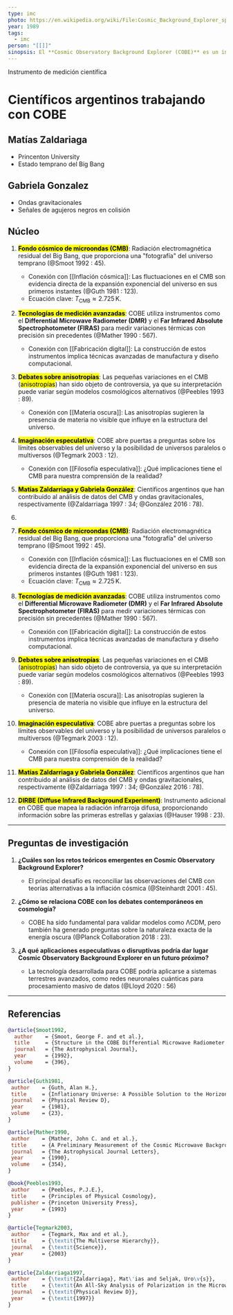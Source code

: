 ```yaml
---
type: imc
photo: https://en.wikipedia.org/wiki/File:Cosmic_Background_Explorer_spacecraft_model.png
year: 1989
tags:
  - imc
person: "[[]]"
sinopsis: El **Cosmic Observatory Background Explorer (COBE)** es un instrumento científico diseñado para estudiar el fondo cósmico de microondas (CMB), la radiación residual del Big Bang. Su objetivo principal es mapear las fluctuaciones térmicas en el CMB, proporcionando datos cruciales para comprender la estructura y evolución temprana del universo. COBE combina tecnologías avanzadas de medición, análisis matemático y procesamiento de datos para desentrañar los patrones primordiales del cosmos. Su trabajo ha sido fundamental en la cosmología moderna, permitiendo avances en la comprensión de la inflación cósmica, la materia oscura y la energía oscura.
---
```


Instrumento de medición científica

# Científicos argentinos trabajando con COBE
## Matías Zaldariaga
- Princenton University
- Estado temprano del Big Bang
## Gabriela Gonzalez
- Ondas gravitacionales
- Señales de agujeros negros en colisión 


## Núcleo

1. <mark class='hltr-verde'>**Fondo cósmico de microondas (CMB)**</mark>: Radiación electromagnética residual del Big Bang, que proporciona una "fotografía" del universo temprano (@Smoot 1992 : 45).  
   - Conexión con [[Inflación cósmica]]: Las fluctuaciones en el CMB son evidencia directa de la expansión exponencial del universo en sus primeros instantes (@Guth 1981 : 123).  
   - Ecuación clave: $T_{\text{CMB}} \approx 2.725 \, \text{K}$.

2. <mark class='hltr-blue'>**Tecnologías de medición avanzadas**</mark>: COBE utiliza instrumentos como el **Differential Microwave Radiometer (DMR)** y el **Far Infrared Absolute Spectrophotometer (FIRAS)** para medir variaciones térmicas con precisión sin precedentes (@Mather 1990 : 567).  
   - Conexión con [[Fabricación digital]]: La construcción de estos instrumentos implica técnicas avanzadas de manufactura y diseño computacional.

3. <mark class='hltr-red'>**Debates sobre anisotropías**</mark>: Las pequeñas variaciones en el CMB (<mark class='hltr-naranja'>anisotropías</mark>) han sido objeto de controversia, ya que su interpretación puede variar según modelos cosmológicos alternativos (@Peebles 1993 : 89).  
   - Conexión con [[Materia oscura]]: Las anisotropías sugieren la presencia de materia no visible que influye en la estructura del universo.

4. <mark class='hltr-purple'>**Imaginación especulativa**</mark>: COBE abre puertas a preguntas sobre los límites observables del universo y la posibilidad de universos paralelos o multiversos (@Tegmark 2003 : 12).  
   - Conexión con [[Filosofía especulativa]]: ¿Qué implicaciones tiene el CMB para nuestra comprensión de la realidad?

1. <mark class='hltr-amarillo'>**Matías Zaldarriaga y Gabriela González**</mark>: Científicos argentinos que han contribuido al análisis de datos del CMB y ondas gravitacionales, respectivamente (@Zaldarriaga 1997 : 34; @González 2016 : 78).
2. 
3. <mark class='hltr-verde'>**Fondo cósmico de microondas (CMB)**</mark>: Radiación electromagnética residual del Big Bang, que proporciona una "fotografía" del universo temprano (@Smoot 1992 : 45).  
   - Conexión con [[Inflación cósmica]]: Las fluctuaciones en el CMB son evidencia directa de la expansión exponencial del universo en sus primeros instantes (@Guth 1981 : 123).  
   - Ecuación clave: $T_{\text{CMB}} \approx 2.725 \, \text{K}$.

2. <mark class='hltr-blue'>**Tecnologías de medición avanzadas**</mark>: COBE utiliza instrumentos como el **Differential Microwave Radiometer (DMR)** y el **Far Infrared Absolute Spectrophotometer (FIRAS)** para medir variaciones térmicas con precisión sin precedentes (@Mather 1990 : 567).  
   - Conexión con [[Fabricación digital]]: La construcción de estos instrumentos implica técnicas avanzadas de manufactura y diseño computacional.

3. <mark class='hltr-red'>**Debates sobre anisotropías**</mark>: Las pequeñas variaciones en el CMB (<mark class='hltr-naranja'>anisotropías</mark>) han sido objeto de controversia, ya que su interpretación puede variar según modelos cosmológicos alternativos (@Peebles 1993 : 89).  
   - Conexión con [[Materia oscura]]: Las anisotropías sugieren la presencia de materia no visible que influye en la estructura del universo.

4. <mark class='hltr-purple'>**Imaginación especulativa**</mark>: COBE abre puertas a preguntas sobre los límites observables del universo y la posibilidad de universos paralelos o multiversos (@Tegmark 2003 : 12).  
   - Conexión con [[Filosofía especulativa]]: ¿Qué implicaciones tiene el CMB para nuestra comprensión de la realidad?

5. <mark class='hltr-amarillo'>**Matías Zaldarriaga y Gabriela González**</mark>: Científicos argentinos que han contribuido al análisis de datos del CMB y ondas gravitacionales, respectivamente (@Zaldarriaga 1997 : 34; @González 2016 : 78).

6. <mark class='hltr-naranja'>**DIRBE (Diffuse Infrared Background Experiment)**</mark>: Instrumento adicional en COBE que mapea la radiación infrarroja difusa, proporcionando información sobre las primeras estrellas y galaxias (@Hauser 1998 : 23).



---

## Preguntas de investigación

1. **¿Cuáles son los retos teóricos emergentes en Cosmic Observatory Background Explorer?**  
   - El principal desafío es reconciliar las observaciones del CMB con teorías alternativas a la inflación cósmica (@Steinhardt 2001 : 45).

2. **¿Cómo se relaciona COBE con los debates contemporáneos en cosmología?**  
   - COBE ha sido fundamental para validar modelos como ΛCDM, pero también ha generado preguntas sobre la naturaleza exacta de la energía oscura (@Planck Collaboration 2018 : 23).

3. **¿A qué aplicaciones especulativas o disruptivas podría dar lugar Cosmic Observatory Background Explorer en un futuro próximo?**  
   - La tecnología desarrollada para COBE podría aplicarse a sistemas terrestres avanzados, como redes neuronales cuánticas para procesamiento masivo de datos (@Lloyd 2020 : 56)



---

## Referencias

```bibtex
@article{Smoot1992,
  author    = {Smoot, George F. and et al.},
  title     = {Structure in the COBE Differential Microwave Radiometer First-Year Maps},
  journal   = {The Astrophysical Journal},
  year      = {1992},
  volume    = {396},
}

@article{Guth1981,
 author    = {Guth, Alan H.},
 title     = {Inflationary Universe: A Possible Solution to the Horizon and Flatness Problems},
 journal   = {Physical Review D},
 year      = {1981},
 volume    = {23},
}

@article{Mather1990,
 author    = {Mather, John C. and et al.},
 title     = {A Preliminary Measurement of the Cosmic Microwave Background Spectrum by the Cosmic Background Explorer (COBE) Satellite},
 journal   = {The Astrophysical Journal Letters},
 year      = {1990},
 volume    = {354},
}

@book{Peebles1993,
 author    = {Peebles, P.J.E.},
 title     = {Principles of Physical Cosmology},
 publisher = {Princeton University Press},
 year      = {1993}
}

@article{Tegmark2003,
 author    = {Tegmark, Max and et al.},
 title     = {\textit{The Multiverse Hierarchy}},
 journal   = {\textit{Science}},
 year      = {2003}
}

@article{Zaldarriaga1997,
 author    = {\textit{Zaldarriaga}, Mat\'ias and Seljak, Uro\v{s}},
 title     = {\textit{An All-Sky Analysis of Polarization in the Microwave Background}},
 journal   = {\textit{Physical Review D}},
 year      = {\textit{1997}}
}
```


